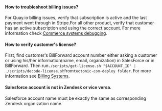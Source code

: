 #### How to troubleshoot billing issues?

For Quay.io billing issues, verify that subscription is active and the last payment went through in Stripe.For all other product, verify that customer has an active subscription and using the correct account. For more information check [Commerce systems debugging](/goo.gl/ePwVrk).

#### How to verify customer's license?

First, find customer's BillForward account number either asking a customer or using his/her information\(name, email, organization\) in SalesForce or in BillForward. Then run`./scripts/get-license.sh "$ACCOUNT_ID" | ./scripts/decode-license.sh`from`tectonic-com-deploy folder.`For more information see [Billing Systems](/goo.gl/3qdchS).

#### Salesforce account is not in Zendesk or vice versa. 

Salesforce account name must be exactly the same as corresponding Zendesk organization name. 



 

#### 



